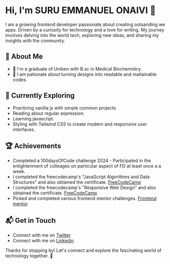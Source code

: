 # Hi, I'm SURU EMMANUEL ONAIVI 👋

I am a growing frontend developer passionate about creating outsanding we apps. Driven by a curiosity for technology and a love for writing. My journey involves delving into the world tech, exploring new ideas, and sharing my insights with the community.

## 🚀 About Me

- 🔭 I'm a graduate of Uniben with B.sc in Medical Biochemistry.
- 📝 I am pationate about turning designs into readable and maitainable codes.
 
## 🌱 Currently Exploring

  - Practicing vanilla js with simple common projects.
  - Reading about regular expression.
  - Learning javascript.
  - Styling with Tailwind CSS to create modern and responsive user interfaces.

 ## 🏆 Achievements

- Completed a 100daysOfCode challenge 2024 - Participated in the enlightenment of colleages on particular aspect of FD at least once a a week.
- I completed the freecodecamp's "JavaScript Algorithms and Data Structures" and also obtained the certificate. [FreeCodeCamp](https://freecodecamp.org/certification/suruaino/javascript-algorithms-and-data-structures)
- I completed the freecodecamp's "Responsive Web Design" and also obtained the certificate. [FreeCodeCamp](https://freecodecamp.org/certification/suruaino/responsive-web-design)
- Picked and completed various frontend mentor challenges. [Frontend mentor](https://www.frontendmentor.io/profile/suruaino) 


## 📬 Get in Touch

- Connect with me on [Twitter](https://www.twitter.com/suruaino)
- Connect with me on [Linkedin](https://www.linkedin.com/in/suru-emmanuel)


Thanks for stopping by! Let's connect and explore the fascinating world of technology together. 🚀

